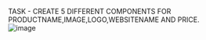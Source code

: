 TASK - CREATE 5 DIFFERENT COMPONENTS FOR PRODUCTNAME,IMAGE,LOGO,WEBSITENAME AND PRICE.<br>
![image](https://user-images.githubusercontent.com/105124943/220094320-92d851ec-1616-4dfd-8f19-7debeddb3ac4.png)
